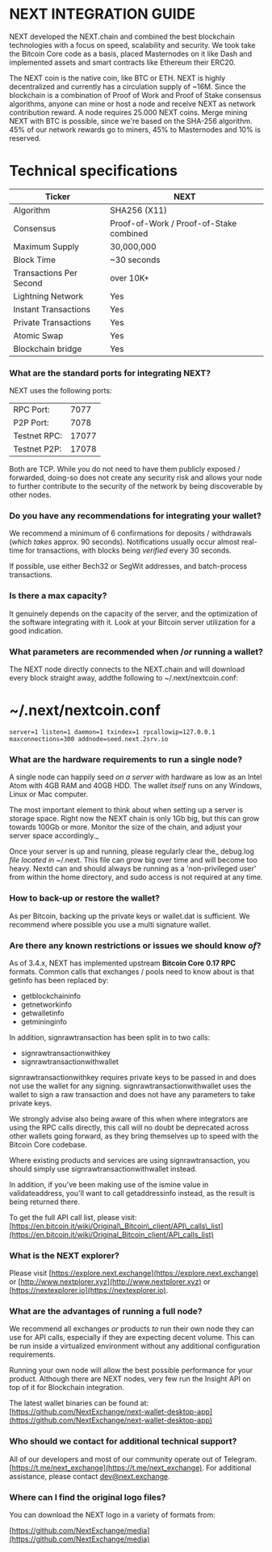 ##
# NEXT INTEGRATION GUIDE

NEXT developed the NEXT.chain and combined the best blockchain technologies with a focus on speed, scalability and security. We took take the Bitcoin Core code as a basis, placed Masternodes on it like Dash and implemented assets and smart contracts like Ethereum their ERC20.

The NEXT coin is the native coin, like BTC or ETH. NEXT is highly decentralized and currently has a circulation supply of ~16M. Since the blockchain is a combination of Proof of Work and Proof of Stake consensus algorithms, anyone can mine or host a node and receive NEXT as network contribution reward. A node requires 25.000 NEXT coins. Merge mining NEXT with BTC is possible, since we&#39;re based on the SHA-256 algorithm. 45% of our network rewards go to miners, 45% to Masternodes and 10% is reserved.

# Technical specifications

| Ticker | NEXT |
| --- | --- |
| Algorithm | SHA256 (X11) |
| Consensus | Proof-of-Work / Proof-of-Stake combined |
| Maximum Supply | 30,000,000 |
| Block Time | ~30 seconds |
| Transactions Per Second | over 10K+ |
| Lightning Network | Yes |
| Instant Transactions | Yes |
| Private Transactions | Yes |
| Atomic Swap | Yes |
| Blockchain bridge | Yes |


### What are the standard ports for integrating NEXT?

NEXT uses the following ports:

|   |  |
| --- | --- |
| RPC Port:    |         7077 |
| P2P Port:    |         7078 |
| Testnet RPC: |        17077 |
| Testnet P2P: |        17078 |

Both are TCP. While you do not need to have them publicly exposed / forwarded, doing-so does not create any security risk and allows your node to further contribute to the security of the network by being discoverable by other nodes.

### Do you have any recommendations for integrating your wallet?

We recommend a minimum of 6 confirmations for deposits / withdrawals (_which takes_ approx. 90 seconds). Notifications usually occur almost real-time for transactions, with blocks being _verified_ every 30 seconds.

If possible, use either Bech32 or SegWit addresses, and batch-process transactions.

### Is there a max capacity?

It genuinely depends on the capacity of the server, and the optimization of the software integrating with it. Look at your Bitcoin server utilization for a good indication.


### What parameters are recommended when /_or_ running a wallet?

The NEXT node directly connects to the NEXT.chain and will download every block straight away, addthe following to ~/.next/nextcoin.conf:

# ~/.next/nextcoin.conf
`
server=1
listen=1
daemon=1
txindex=1
rpcallowip=127.0.0.1
maxconnections=300
addnode=seed.next.2srv.io
`

### What are the hardware requirements to run a single node?

A single node can happily seed _on a server with_ hardware as low as an Intel Atom with 4GB RAM and 40GB HDD. The wallet _itself_ runs on any Windows, Linux or Mac computer.

The most important element to think about when setting up a server is storage space. Right now the NEXT chain is only 1Gb big, but this can grow towards 100Gb or more. Monitor the size of the chain, and adjust your server space accordingly._

Once your server is up and running, please regularly clear the_ debug.log _file located in_ ~/.next. This file can grow big over time and will become too heavy. Nextd can and should always be running as a &#39;non-privileged user&#39; from within the home directory, and sudo access is not required at any time.

### How to back-up or restore the wallet?

As per Bitcoin, backing up the private keys or wallet.dat is sufficient. We recommend where possible you use a multi signature wallet.

### Are there any known restrictions or issues we should know _of_?

As of 3.4.x, NEXT has implemented upstream **Bitcoin Core 0.17 RPC** formats. Common calls that exchanges / pools need to know about is that getinfo has been replaced by:

- getblockchaininfo
- getnetworkinfo
- getwalletinfo
- getmininginfo

In addition, signrawtransaction has been split in to two calls:

- signrawtransactionwithkey
- signrawtransactionwithwallet

signrawtransactionwithkey requires private keys to be passed in and does not use the wallet for any signing. signrawtransactionwithwallet uses the wallet to sign a raw transaction and does not have any parameters to take private keys.

We strongly advise also being aware of this when where integrators are using the RPC calls directly, this call will no doubt be deprecated across other wallets going forward, as they bring themselves up to speed with the Bitcoin Core codebase.

Where existing products and services are using signrawtransaction, you should simply use signrawtransactionwithwallet instead.

In addition, if you&#39;ve been making use of the ismine value in validateaddress, you&#39;ll want to call getaddressinfo instead, as the result is being returned there.

To get the full API call list, please visit:
[https://en.bitcoin.it/wiki/Original\_Bitcoin\_client/API\_calls\_list](https://en.bitcoin.it/wiki/Original_Bitcoin_client/API_calls_list)

### What is the NEXT explorer?

Please visit [https://explore.next.exchange](https://explore.next.exchange) or [http://www.nextplorer.xyz](http://www.nextplorer.xyz) or [https://nextexplorer.io](https://nextexplorer.io).

### What are the advantages of running a full node?

We recommend all exchanges _or_ products _to_ run their own node they can use for API calls, especially if they are expecting decent volume. This can be run inside a virtualized environment without any additional configuration requirements.

Running your own node will allow the best possible performance for your product. Although there are NEXT nodes, very few run the Insight API on top of it for Blockchain integration.

The latest wallet binaries can be found at: [https://github.com/NextExchange/next-wallet-desktop-app](https://github.com/NextExchange/next-wallet-desktop-app)

### Who should we contact for additional technical support?

All of our developers and most of our community operate out of Telegram. [https://t.me/next_exchange](https://t.me/next_exchange). For additional assistance, please contact [dev@next.exchange](mailto:dev@next.exchange).

### Where can I find the original logo files?

You can download the NEXT logo in a variety of formats from:

[https://github.com/NextExchange/media](https://github.com/NextExchange/media)
